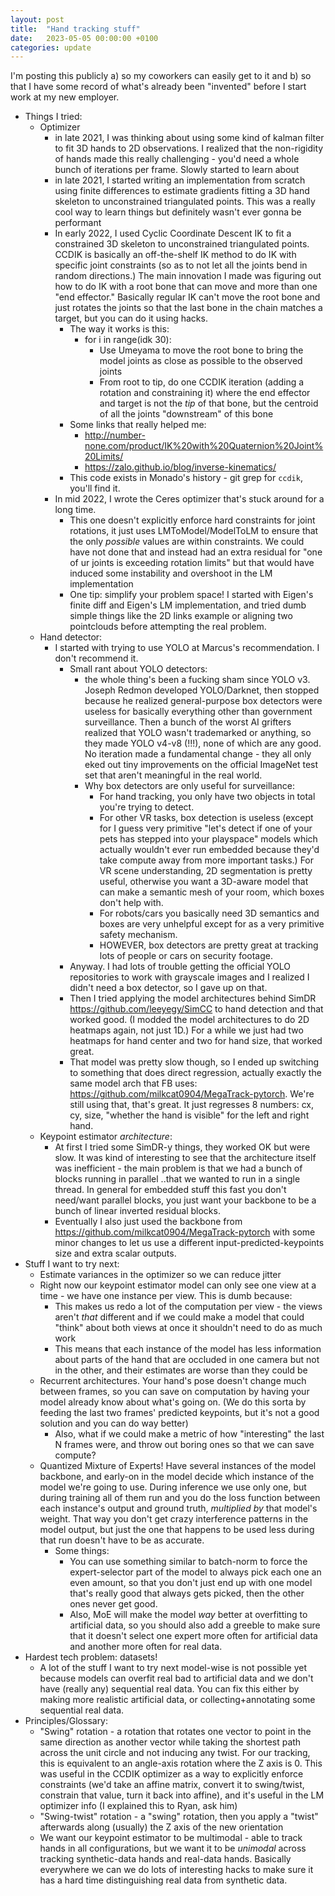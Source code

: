```yaml
---
layout: post
title:  "Hand tracking stuff"
date:   2023-05-05 00:00:00 +0100
categories: update
---
```


I'm posting this publicly a) so my coworkers can easily get to it and b) so that I have some record of what's already been "invented" before I start work at my new employer.


- Things I tried:
	- Optimizer
		- in late 2021, I was thinking about using some kind of kalman filter to fit 3D hands to 2D observations. I realized that the non-rigidity of hands made this really challenging - you'd need a whole bunch of iterations per frame. Slowly started to learn about
		- in late 2021, I started writing an implementation from scratch using finite differences to estimate gradients fitting a 3D hand skeleton to unconstrained triangulated points. This was a really cool way to learn things but definitely wasn't ever gonna be performant
		- In early 2022, I used Cyclic Coordinate Descent IK to fit a constrained 3D skeleton to unconstrained triangulated points. CCDIK is basically an off-the-shelf IK method to do IK with specific joint constraints (so as to not let all the joints bend in random directions.) The main innovation I made was figuring out how to do IK with a root bone that can move and more than one "end effector." Basically regular IK can't move the root bone and just rotates the joints so that the last bone in the chain matches a target, but you can do it using hacks.
			- The way it works is this:
				- for i in range(idk 30):
					- Use Umeyama to move the root bone to bring the model joints as close as possible to the observed joints
					- From root to tip, do one CCDIK iteration (adding a rotation and constraining it) where the end effector and target is not the *tip* of that bone, but the centroid of all the joints "downstream" of this bone
			- Some links that really helped me:
				- http://number-none.com/product/IK%20with%20Quaternion%20Joint%20Limits/
				- https://zalo.github.io/blog/inverse-kinematics/
			- This code exists in Monado's history - git grep for `ccdik`, you'll find it.
		- In mid 2022, I wrote the Ceres optimizer that's stuck around for a long time.
			- This one doesn't explicitly enforce hard constraints for joint rotations, it just uses LMToModel/ModelToLM to ensure that the only *possible* values are within constraints. We could have not done that and instead had an extra residual for "one of ur joints is exceeding rotation limits" but that would have induced some instability and overshoot in the LM implementation
			- One tip: simplify your problem space! I started with Eigen's finite diff and Eigen's LM implementation, and tried dumb simple things like the 2D links example or aligning two pointclouds before attempting the real problem.
	- Hand detector:
		- I started with trying to use YOLO at Marcus's recommendation. I don't recommend it.
			- Small rant about YOLO detectors:
				- the whole thing's been a fucking sham since YOLO v3. Joseph Redmon developed YOLO/Darknet, then stopped because he realized general-purpose box detectors were useless for basically everything other than government surveillance. Then a bunch of the worst AI grifters realized that YOLO wasn't trademarked or anything, so they made YOLO v4-v8 (!!!), none of which are any good. No iteration made a fundamental change - they all only eked out tiny improvements on the official ImageNet test set that aren't meaningful in the real world.
				- Why box detectors are only useful for surveillance:
					- For hand tracking, you only have two objects in total you're trying to detect.
					- For other VR tasks, box detection is useless (except for I guess very primitive "let's detect if one of your pets has stepped into your playspace" models which actually wouldn't ever run embedded because they'd take compute away from more important tasks.) For VR scene understanding, 2D segmentation is pretty useful, otherwise you want a 3D-aware model that can make a semantic mesh of your room, which boxes don't help with.
					- For robots/cars you basically need 3D semantics and boxes are very unhelpful except for as a very primitive safety mechanism.
					- HOWEVER, box detectors are pretty great at tracking lots of people or cars on security footage.
			- Anyway. I had lots of trouble getting the official YOLO repositories to work with grayscale images and I realized I didn't need a box detector, so I gave up on that.
			- Then I tried applying the model architectures behind SimDR https://github.com/leeyegy/SimCC to hand detection and that worked good. (I modded the model architectures to do 2D heatmaps again, not just 1D.) For a while we just had two heatmaps for hand center and two for hand size, that worked great.
			- That model was pretty slow though, so I ended up switching to something that does direct regression, actually exactly the same model arch that FB uses: https://github.com/milkcat0904/MegaTrack-pytorch. We're still using that, that's great. It just regresses 8 numbers: cx, cy, size, "whether the hand is visible" for the left and right hand.
	- Keypoint estimator *architecture*:
		- At first I tried some SimDR-y things, they worked OK but were slow. It was kind of interesting to see that the architecture itself was inefficient - the main problem is that we had a bunch of blocks running in parallel ..that we wanted to run in a single thread. In general for embedded stuff this fast you don't need/want parallel blocks, you just want your backbone to be a bunch of linear inverted residual blocks.
		- Eventually I also just used the backbone from https://github.com/milkcat0904/MegaTrack-pytorch with some minor changes to let us use a different input-predicted-keypoints size and extra scalar outputs.
- Stuff I want to try next:
	- Estimate variances in the optimizer so we can reduce jitter
	- Right now our keypoint estimator model can only see one view at a time - we have one instance per view. This is dumb because:
		- This makes us redo a lot of the computation per view - the views aren't *that* different and if we could make a model that could "think" about both views at once it shouldn't need to do as much work
		- This means that each instance of the model has less information about parts of the hand that are occluded in one camera but not in the other, and their estimates are worse than they could be
	- Recurrent architectures. Your hand's pose doesn't change much between frames, so you can save on computation by having your model already know about what's going on. (We do this sorta by feeding the last two frames' predicted keypoints, but it's not a good solution and you can do way better)
		- Also, what if we could make a metric of how "interesting" the last N frames were, and throw out boring ones so that we can save compute?
	- Quantized Mixture of Experts! Have several instances of the model backbone, and early-on in the model decide which instance of the model we're going to use. During inference we use only one, but during training all of them run and you do the loss function between each instance's output and ground truth, *multiplied by* that model's weight. That way you don't get crazy interference patterns in the model output, but just the one that happens to be used less during that run doesn't have to be as accurate.
		- Some things:
			- You can use something similar to batch-norm to force the expert-selector part of the model to always pick each one an even amount, so that you don't just end up with one model that's really good that always gets picked, then the other ones never get good.
			- Also, MoE will make the model *way* better at overfitting to artificial data, so you should also add a greeble to make sure that it doesn't select one expert more often for artificial data and another more often for real data.
- Hardest tech problem: datasets!
	- A lot of the stuff I want to try next model-wise is not possible yet because models can overfit real bad to artificial data and we don't have (really any) sequential real data. You can fix this either by making more realistic artificial data, or collecting+annotating some sequential real data.
- Principles/Glossary:
	- "Swing" rotation - a rotation that rotates one vector to point in the same direction as another vector while taking the shortest path across the unit circle and not inducing any twist. For our tracking, this is equivalent to an angle-axis rotation where the Z axis is 0. This was useful in the CCDIK optimizer as a way to explicitly enforce constraints (we'd take an affine matrix, convert it to swing/twist, constrain that value, turn it back into affine), and it's useful in the LM optimizer info (I explained this to Ryan, ask him)
	- "Swing-twist" rotation - a "swing" rotation, then you apply a "twist" afterwards along (usually) the Z axis of the new orientation
	- We want our keypoint estimator to be multimodal - able to track hands in all configurations, but we want it to be *unimodal* across tracking synthetic-data hands and real-data hands. Basically everywhere we can we do lots of interesting hacks to make sure it has a hard time distinguishing real data from synthetic data.